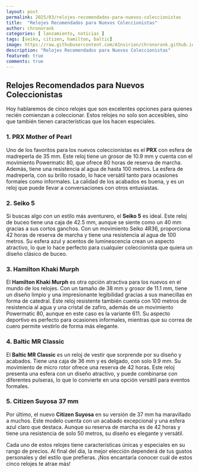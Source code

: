 ```yaml
---
layout: post
permalink: 2025/03/relojes-recomendados-para-nuevos-coleccionistas
title:  "Relojes Recomendados para Nuevos Coleccionistas"
author: chronorank
categories: [ lanzamiento, noticias ]
tags: [seiko, citizen, hamilton, baltic]
image: https://raw.githubusercontent.com/AInvirion/chronorank.github.io/master/images/posts/20250330123949.png
description: "Relojes Recomendados para Nuevos Coleccionistas"
featured: true
comments: true
---
```

## Relojes Recomendados para Nuevos Coleccionistas

Hoy hablaremos de cinco relojes que son excelentes opciones para quienes recién comienzan a coleccionar. Estos relojes no solo son accesibles, sino que también tienen características que los hacen especiales.

### 1. PRX Mother of Pearl
Uno de los favoritos para los nuevos coleccionistas es el **PRX** con esfera de madreperla de 35 mm. Este reloj tiene un grosor de 10.9 mm y cuenta con el movimiento Powermatic 80, que ofrece 80 horas de reserva de marcha. Además, tiene una resistencia al agua de hasta 100 metros. La esfera de madreperla, con su brillo rosado, lo hace versátil tanto para ocasiones formales como informales. La calidad de los acabados es buena, y es un reloj que puede llevar a conversaciones con otros entusiastas.

### 2. Seiko 5
Si buscas algo con un estilo más aventurero, el **Seiko 5** es ideal. Este reloj de buceo tiene una caja de 42.5 mm, aunque se siente como un 40 mm gracias a sus cortos ganchos. Con un movimiento Seiko 4R36, proporciona 42 horas de reserva de marcha y tiene una resistencia al agua de 100 metros. Su esfera azul y acentos de luminescencia crean un aspecto atractivo, lo que lo hace perfecto para cualquier coleccionista que quiera un diseño clásico de buceo.

### 3. Hamilton Khaki Murph
El **Hamilton Khaki Murph** es otra opción atractiva para los nuevos en el mundo de los relojes. Con un tamaño de 38 mm y grosor de 11.1 mm, tiene un diseño limpio y una impresionante legibilidad gracias a sus manecillas en forma de catedral. Este reloj resistente también cuenta con 100 metros de resistencia al agua y una cristal de zafiro, además de un movimiento Powermatic 80, aunque en este caso es la variante 611. Su aspecto deportivo es perfecto para ocasiones informales, mientras que su correa de cuero permite vestirlo de forma más elegante.

### 4. Baltic MR Classic
El **Baltic MR Classic** es un reloj de vestir que sorprende por su diseño y acabados. Tiene una caja de 36 mm y es delgado, con solo 9.9 mm. Su movimiento de micro rotor ofrece una reserva de 42 horas. Este reloj presenta una esfera con un diseño atractivo, y puede combinarse con diferentes pulseras, lo que lo convierte en una opción versátil para eventos formales.

### 5. Citizen Suyosa 37 mm
Por último, el nuevo **Citizen Suyosa** en su versión de 37 mm ha maravillado a muchos. Este modelo cuenta con un acabado excepcional y una esfera azul claro que destaca. Aunque su reserva de marcha es de 42 horas y tiene una resistencia de solo 50 metros, su diseño es elegante y versátil.

Cada uno de estos relojes tiene características únicas y especiales en su rango de precios. Al final del día, la mejor elección dependerá de tus gustos personales y del estilo que prefieras. ¡Nos encantaría conocer cuál de estos cinco relojes te atrae más!